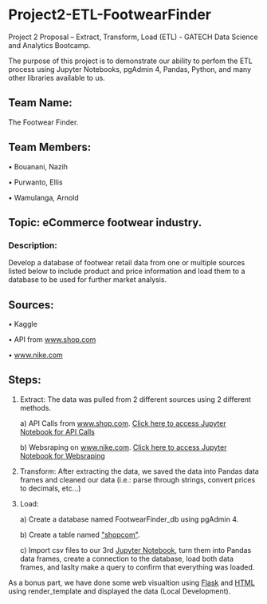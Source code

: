 # Project2-ETL-FootwearFinder

Project 2 Proposal – Extract, Transform, Load (ETL) - GATECH Data Science and Analytics Bootcamp.

The purpose of this project is to demonstrate our ability to perfom the ETL process using Jupyter Notebooks, pgAdmin 4, Pandas, Python, and many other libraries available to us.

## Team Name:  
The Footwear Finder.

## Team Members:
• Bouanani, Nazih

• Purwanto, Ellis

• Wamulanga, Arnold 

## Topic: eCommerce footwear industry.

### Description: 
Develop a database of footwear retail data from one or multiple sources listed below to include product and price information and load them to a database to be used for further market analysis. 

## Sources:
• Kaggle

• API from www.shop.com

• www.nike.com

## Steps:
1. Extract: The data was pulled from 2 different sources using 2 different methods.

	a) API Calls from www.shop.com. [Click here to access Jupyter Notebook for API Calls](https://github.com/epurwant0/Project2-ETL-FootwearFinder/blob/main/Footwear%20Finder.ipynb)

	b) Websraping on www.nike.com. [Click here to access Jupyter Notebook for Websraping](https://github.com/epurwant0/Project2-ETL-FootwearFinder/blob/main/nike_ETL.ipynb)

2. Transform: After extracting the data, we saved the data into Pandas data frames and cleaned our data (i.e.: parse through strings, convert prices to decimals, etc...)

3. Load:

	a) Create a database named FootwearFinder_db using pgAdmin 4.

	b) Create a table named ["shopcom"](https://github.com/epurwant0/Project2-ETL-FootwearFinder/blob/main/schema.sql).

	c) Import csv files to our 3rd [Jupyter Notebook](https://github.com/epurwant0/Project2-ETL-FootwearFinder/blob/main/SCAthletic_etl.ipynb), turn them into Pandas data frames, create a connection to the database, load both data frames, and laslty make a query to confirm that everything was loaded.

As a bonus part, we have done some web visualtion using [Flask](https://github.com/epurwant0/Project2-ETL-FootwearFinder/blob/main/app.py) and [HTML](https://github.com/epurwant0/Project2-ETL-FootwearFinder/blob/main/templates/index.html) using render_template and displayed the data (Local Development).